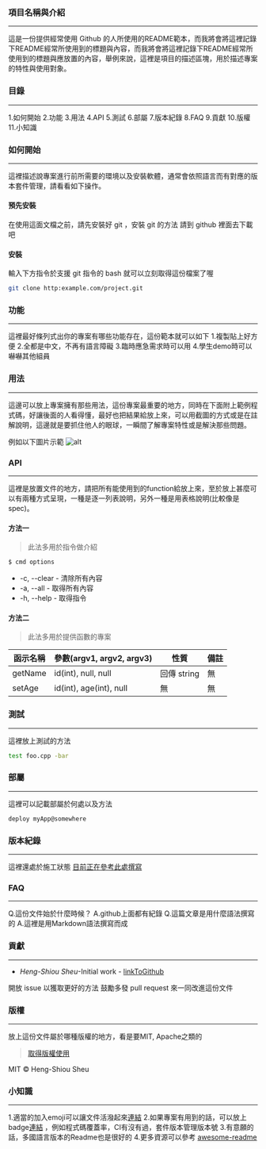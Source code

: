 ### 項目名稱與介紹 ###
***
這是一份提供經常使用 Github 的人所使用的README範本，而我將會將這裡記錄下README經常所使用到的標題與內容，而我將會將這裡記錄下README經常所使用到的標題與應放置的內容，舉例來說，這裡是項目的描述區塊，用於描述專案的特性與使用對象。

### 目錄 ###
***
1.如何開始
2.功能
3.用法
4.API
5.測試
6.部屬
7.版本紀錄
8.FAQ
9.貢獻
10.版權
11.小知識
### 如何開始 ###
***
這裡描述說專案進行前所需要的環境以及安裝軟體，通常會依照語言而有對應的版本套件管理，請看看如下操作。
#### 預先安裝 ###
在使用這面文檔之前，請先安裝好 git ，安裝 git 的方法
請到 github 裡面去下載吧
#### 安裝 ####
輸入下方指令於支援 git 指令的 bash 就可以立刻取得這份檔案了喔
```bash
git clone http:example.com/project.git
```
### 功能 ###
***
這裡最好條列式出你的專案有哪些功能存在，這份範本就可以如下
1.複製貼上好方便
2.全都是中文，不再有語言障礙
3.臨時應急需求時可以用
4.學生demo時可以嚇嚇其他組員
### 用法 ###
***
這邊可以放上專案擁有那些用法，這份專案最重要的地方，同時在下面附上範例程式碼，好讓後面的人看得懂，最好也把結果給放上來，可以用截圖的方式或是在註解說明，這邊就是要抓住他人的眼球，一瞬間了解專案特性或是解決那些問題。

例如以下圖片示範
![alt](http://i.imgur.com/QgEX9Sg.png "圖片示範用法")


### API ###
***
這裡是放置文件的地方，請把所有能使用到的function給放上來，至於放上甚麼可以有兩種方式呈現，一種是逐一列表說明，另外一種是用表格說明(比較像是spec)。
#### 方法一 ####
> 此法多用於指令做介紹
```bash
$ cmd options
```
* -c, --clear - 清除所有內容
* -a, --all - 取得所有內容
* -h, --help - 取得指令

#### 方法二 ####

>此法多用於提供函數的專案

|函示名稱|參數(argv1, argv2, argv3)|性質|備註|
| --- | --- | --- | --- |
| getName | id(int), null, null | 回傳 string | 無 |
| setAge | id(int), age(int), null | 無 | 無 |
### 測試 ###
***
這裡放上測試的方法
```bash
test foo.cpp -bar
```
### 部屬 ###
***
這裡可以記載部屬於何處以及方法
```bash
deploy myApp@somewhere
```
### 版本紀錄 ###
***
這裡還處於施工狀態
[目前正在參考此處撰寫](https://github.com/skywinder/github-changelog-generator#usage)
### FAQ ###
***
Q.這份文件始於什麼時候？
A.github上面都有紀錄
Q.這篇文章是用什麼語法撰寫的
A.這裡是用Markdown語法撰寫而成
### 貢獻 ###
***
* _Heng-Shiou Sheu_-Initial work - [linkToGithub](foor@bar.com)

開放 issue 以獲取更好的方法
鼓勵多發 pull request 來一同改進這份文件

### 版權 ###
***
放上這份文件屬於哪種版權的地方，看是要MIT, Apache之類的
>[取得版權使用](https://choosealicense.com/)

MIT © Heng-Shiou Sheu
### 小知識 ###
***
1.適當的加入emoji可以讓文件活潑起來[連結](https://www.webpagefx.com/tools/emoji-cheat-sheet/)
2.如果專案有用到的話，可以放上 badge[連結](https://shields.io/) ，例如程式碼覆蓋率，CI有沒有過，套件版本管理版本號
3.有意願的話，多國語言版本的Readme也是很好的
4.更多資源可以參考 [awesome-readme](https://github.com/matiassingers/awesome-readme)